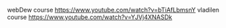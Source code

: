 webDew course https://www.youtube.com/watch?v=bTiAfLbmsnY
vladilen course https://www.youtube.com/watch?v=YJVj4XNASDk
